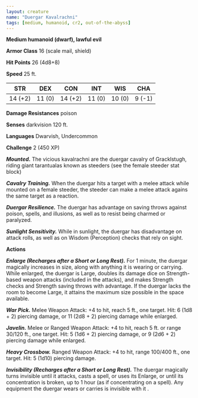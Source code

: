 ```yaml
---
layout: creature
name: "Duergar Kavalrachni"
tags: [medium, humanoid, cr2, out-of-the-abyss]
---
```


**Medium humanoid (dwarf), lawful evil**

**Armor Class** 16 (scale mail, shield)

**Hit Points** 26 (4d8+8)

**Speed** 25 ft.

|   STR   |   DEX   |   CON   |   INT   |   WIS   |   CHA   |
|:-----:|:-----:|:-----:|:-----:|:-----:|:-----:|
| 14 (+2) | 11 (0) | 14 (+2) | 11 (0) | 10 (0) | 9 (-1) |

**Damage Resistances** poison

**Senses** darkvision 120 ft.

**Languages** Dwarvish, Undercommon

**Challenge** 2 (450 XP)

***Mounted.*** The vicious kavalrachni are the duergar cavalry of Gracklstugh, riding giant tarantualas known as steeders (see the female steeder stat block)

***Cavalry Training.*** When the duergar hits a target with a melee attack while mounted on a female steeder, the steeder can make a melee attack agains the same target as a reaction.

***Duergar Resilience.*** The duergar has advantage on saving throws against poison, spells, and illusions, as well as to resist being charmed or paralyzed.

***Sunlight Sensitivity.*** While in sunlight, the duergar has disadvantage on attack rolls, as well as on Wisdom (Perception) checks that rely on sight.

**Actions**

***Enlarge (Recharges after a Short or Long Rest).*** For 1 minute, the duergar magically increases in size, along with anything it is wearing or carrying. While enlarged, the duergar is Large, doubles its damage dice on Strength-based weapon attacks (included in the attacks), and makes Strength checks and Strength saving throws with advantage. If the duergar lacks the room to become Large, it attains the maximum size possible in the space available.

***War Pick.*** Melee Weapon Attack: +4 to hit, reach 5 ft., one target. Hit: 6 (1d8 + 2) piercing damage, or 11 (2d8 + 2) piercing damage while enlarged.

***Javelin.*** Melee or Ranged Weapon Attack: +4 to hit, reach 5 ft. or range 30/120 ft., one target. Hit: 5 (1d6 + 2) piercing damage, or 9 (2d6 + 2) piercing damage while enlarged.

***Heavy Crossbow.*** Ranged Weapon Attack: +4 to hit, range 100/400 ft., one target. Hit: 5 (1d10) piercing damage.

***Invisibility (Recharges after a Short or Long Rest).*** The duergar magically turns invisible until it attacks, casts a spell, or uses its Enlarge, or until its concentration is broken, up to 1 hour (as if concentrating on a spell). Any equipment the duergar wears or carries is invisible with it .

